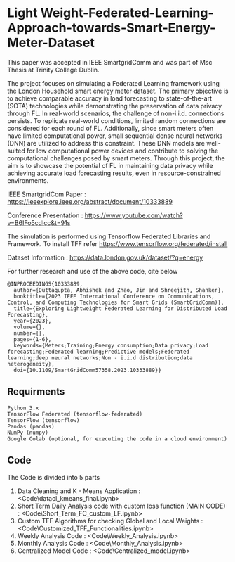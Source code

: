 # Light Weight-Federated-Learning-Approach-towards-Smart-Energy-Meter-Dataset

This paper was accepted in IEEE SmartgridComm and was part of Msc Thesis at Trinity College Dublin. 

The project focuses on simulating a Federated Learning framework using the London Household smart energy meter dataset. The primary objective is to achieve comparable accuracy in load forecasting to state-of-the-art (SOTA) technologies while demonstrating the preservation of data privacy through FL. In real-world scenarios, the challenge of non-i.i.d. connections persists. To replicate real-world conditions, limited random connections are considered for each round of FL. Additionally, since smart meters often have limited computational power, small sequential dense neural networks (DNN) are utilized to address this constraint. These DNN models are well-suited for low computational power devices and contribute to solving the computational challenges posed by smart meters. Through this project, the aim is to showcase the potential of FL in maintaining data privacy while achieving accurate load forecasting results, even in resource-constrained environments.

IEEE SmartgridCom Paper : https://ieeexplore.ieee.org/abstract/document/10333889

Conference Presentation : https://www.youtube.com/watch?v=B6IFo5cdIcc&t=91s

The simulation is performed using Tensorflow Federated Libraries and Framework. To install TFF refer https://www.tensorflow.org/federated/install

Dataset Information : https://data.london.gov.uk/dataset/?q=energy

For further research and use of the above code, cite below

```
@INPROCEEDINGS{10333889,
  author={Duttagupta, Abhishek and Zhao, Jin and Shreejith, Shanker},
  booktitle={2023 IEEE International Conference on Communications, Control, and Computing Technologies for Smart Grids (SmartGridComm)}, 
  title={Exploring Lightweight Federated Learning for Distributed Load Forecasting}, 
  year={2023},
  volume={},
  number={},
  pages={1-6},
  keywords={Meters;Training;Energy consumption;Data privacy;Load forecasting;Federated learning;Predictive models;Federated learning;deep neural networks;Non - i.i.d distribution;data heterogeneity},
  doi={10.1109/SmartGridComm57358.2023.10333889}}
```

## Requirments
```
Python 3.x
TensorFlow Federated (tensorflow-federated)
TensorFlow (tensorflow)
Pandas (pandas)
NumPy (numpy)
Google Colab (optional, for executing the code in a cloud environment)
```

## Code

The Code is divided into 5 parts
1) Data Cleaning and K - Means Application : <Code\datacl_kmeans_final.ipynb>
2) Short Term Daily Analysis code with custom loss function (MAIN CODE) : <Code\Short_Term_FC_custom_LF.ipynb>
3) Custom TFF Algorithms for checking Global and Local Weights : <Code\Customized_TFF_Functionalities.ipynb> 
4) Weekly Analysis Code : <Code\Weekly_Analysis.ipynb>
5) Monthly Analysis Code : <Code\Monthly_Analysis.ipynb>
6) Centralized Model Code : <Code\Centralized_model.ipynb>   

